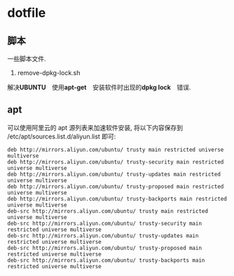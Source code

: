 # dotfile #

## 脚本 ##

一些脚本文件.

1. remove-dpkg-lock.sh

解决**UBUNTU**　使用**apt-get**　安装软件时出现的**dpkg lock**　错误.

## apt ##

可以使用阿里云的 apt 源列表来加速软件安装, 将以下内容保存到 /etc/apt/sources.list.d/aliyun.list 即可:

```
deb http://mirrors.aliyun.com/ubuntu/ trusty main restricted universe multiverse
deb http://mirrors.aliyun.com/ubuntu/ trusty-security main restricted universe multiverse
deb http://mirrors.aliyun.com/ubuntu/ trusty-updates main restricted universe multiverse
deb http://mirrors.aliyun.com/ubuntu/ trusty-proposed main restricted universe multiverse
deb http://mirrors.aliyun.com/ubuntu/ trusty-backports main restricted universe multiverse
deb-src http://mirrors.aliyun.com/ubuntu/ trusty main restricted universe multiverse
deb-src http://mirrors.aliyun.com/ubuntu/ trusty-security main restricted universe multiverse
deb-src http://mirrors.aliyun.com/ubuntu/ trusty-updates main restricted universe multiverse
deb-src http://mirrors.aliyun.com/ubuntu/ trusty-proposed main restricted universe multiverse
deb-src http://mirrors.aliyun.com/ubuntu/ trusty-backports main restricted universe multiverse
```

